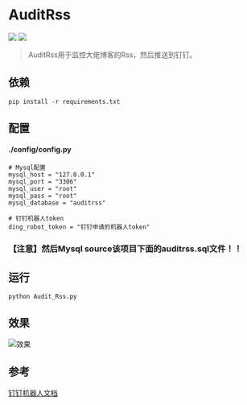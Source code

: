 # AuditRss
![][Python 2.7.13] ![][Mysql 5.6+]
> AuditRss用于监控大佬博客的Rss，然后推送到钉钉。

依赖
----
```
pip install -r requirements.txt
```

配置
----
#### ./config/config.py
```
# Mysql配置
mysql_host = "127.0.0.1"
mysql_port = "3306"
mysql_user = "root"
mysql_pass = "root"
mysql_database = "auditrss"

# 钉钉机器人token
ding_robot_token = "钉钉申请的机器人token"
```
### 【注意】然后Mysql source该项目下面的auditrss.sql文件！！

运行
----
```
python Audit_Rss.py
```

效果
----
![效果][hhh]

参考
----
[钉钉机器人文档][alihook]

[Python 2.7.13]: https://img.shields.io/badge/python-2.7.13-brightgreen.svg
[Mysql 5.6+]: https://img.shields.io/badge/Mysql-5.6+-red.svg
[hhh]: https://image.ibb.co/g7JDLx/111111.jpg
[alihook]: https://open-doc.dingtalk.com/docs/doc.htm?treeId=257&articleId=105733&docType=1
